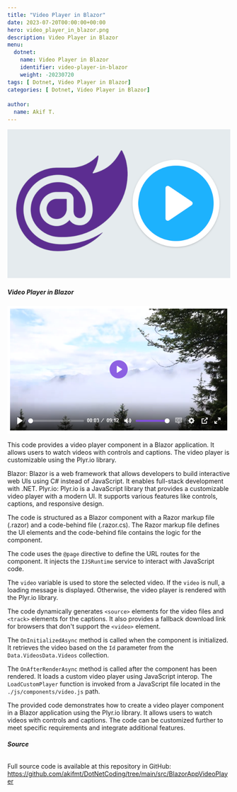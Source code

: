 ```yaml
---
title: "Video Player in Blazor"
date: 2023-07-20T00:00:00+00:00
hero: video_player_in_blazor.png
description: Video Player in Blazor
menu:
  dotnet:
    name: Video Player in Blazor
    identifier: video-player-in-blazor
    weight: -20230720
tags: [ Dotnet, Video Player in Blazor]
categories: [ Dotnet, Video Player in Blazor]

author:
  name: Akif T.
---
```


<p style="text-align: center;">
<img src="video_player_in_blazor.png" alt="video_player_in_blazor" title="video_player_in_blazor"><br>
<p>

##### **Video Player in Blazor**

<p style="text-align: center;">
<img src="videoplayer.PNG" alt="videoplayer" title="videoplayer"><br>
<p>

This code provides a video player component in a Blazor application. It allows users to watch videos with controls and captions. The video player is customizable using the Plyr.io library.

Blazor: Blazor is a web framework that allows developers to build interactive web UIs using C# instead of JavaScript. It enables full-stack development with .NET.
Plyr.io: Plyr.io is a JavaScript library that provides a customizable video player with a modern UI. It supports various features like controls, captions, and responsive design.

The code is structured as a Blazor component with a Razor markup file (.razor) and a code-behind file (.razor.cs). The Razor markup file defines the UI elements and the code-behind file contains the logic for the component.

The code uses the `@page` directive to define the URL routes for the component. It injects the `IJSRuntime` service to interact with JavaScript code.

The `video` variable is used to store the selected video. If the `video` is null, a loading message is displayed. Otherwise, the video player is rendered with the Plyr.io library.

The code dynamically generates `<source>` elements for the video files and `<track>` elements for the captions. It also provides a fallback download link for browsers that don't support the `<video>` element.

The `OnInitializedAsync` method is called when the component is initialized. It retrieves the video based on the `Id` parameter from the `Data.VideosData.Videos` collection.

The `OnAfterRenderAsync` method is called after the component has been rendered. It loads a custom video player using JavaScript interop. The `LoadCustomPlayer` function is invoked from a JavaScript file located in the `./js/components/video.js` path.

The provided code demonstrates how to create a video player component in a Blazor application using the Plyr.io library. It allows users to watch videos with controls and captions. The code can be customized further to meet specific requirements and integrate additional features.

###### **Source**
Full source code is available at this repository in GitHub: 
https://github.com/akifmt/DotNetCoding/tree/main/src/BlazorAppVideoPlayer